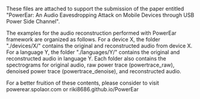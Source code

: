 These files are attached to support the submission of the paper entitled "PowerEar: An Audio Eavesdropping Attack on Mobile Devices through USB Power Side Channel".

The examples for the audio reconstruction performed with PowerEar framework are organized as follows.
For a device X, the folder "./devices/X/" contains the original and reconstructed audio from device X. 
For a language Y, the folder "./languages/Y/" contains the original and reconstructed audio in language Y.
Each folder also contains the spectrograms for original audio, raw power trace (powertrace_raw), denoised power trace (powertrace_denoise), and reconstructed audio.  

For a better fruition of these contents, please consider to visit powerear.spolaor.com or riki8686.github.io/PowerEar 